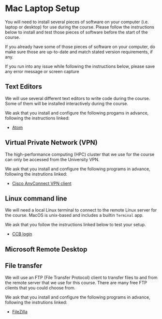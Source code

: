 # Mac Laptop Setup

You will need to install several pieces of software on your computer (i.e. laptop or desktop) for use during the course.
Please follow the instructions below to install and test those pieces of software before the start of the course.

If you already have some of those pieces of software on your computer, do make sure those are up-to-date and match stated version requirements, if any.

If you run into any issue while following the instructions below,
please save any error message or screen capture 

## Text Editors

We will use several different text editors to write code during the course.
Some of them will be installed interactively during the course.

We ask that you install and configure the following progams in advance, following the instructions linked:

- [Atom](atom_setup.md)

## Virtual Private Network (VPN)

The high-performance computing (HPC) cluster that we use for the course
can only be accessed from the University VPN.

We ask that you install and configure the following programs in advance, following the instrutions linked:

- [Cisco AnyConnect VPN client](vpn_setup.md)

## Linux command line

We will need a local Linux terminal to connect to the remote Linux server for the course.
MacOS is unix-based and includes a builtin `Terminal` app.

We ask that you follow the instructions linked below to test your setup.

- [CCB login](ccb_login.md)


## Microsoft Remote Desktop


## File transfer

We will use an FTP (File Transfer Protocol) client to transfer files to and from the remote server that we use for this course.
There are many free FTP clients that you could choose from.

We ask that you install and configure the following programs in advance, following the instrutions linked:

- [FileZilla](filezilla.md)

